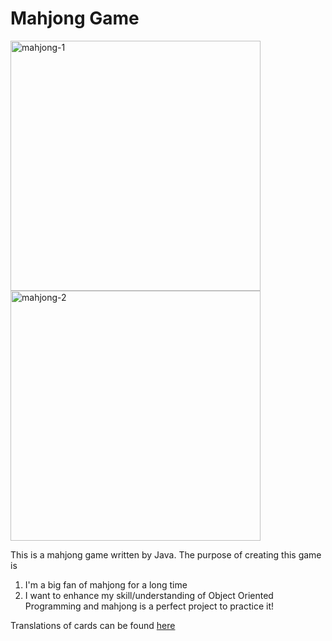 # Mahjong Game
<img src="https://user-images.githubusercontent.com/40450775/169637665-6d0cfddc-8576-4dbe-a802-1853326ab010.png" alt="mahjong-1" width="400"/>
<img src="https://cdn.pixabay.com/photo/2018/05/18/13/18/mahjong-3411181_1280.jpg" alt="mahjong-2" width=400 />

This is a mahjong game written by Java. The purpose of creating this game is 
1. I'm a big fan of mahjong for a long time
2. I want to enhance my skill/understanding of Object Oriented Programming and mahjong is a perfect project to practice it!

Translations of cards can be found [here](https://www.masswerk.at/mahjong/tilesguide.html)


